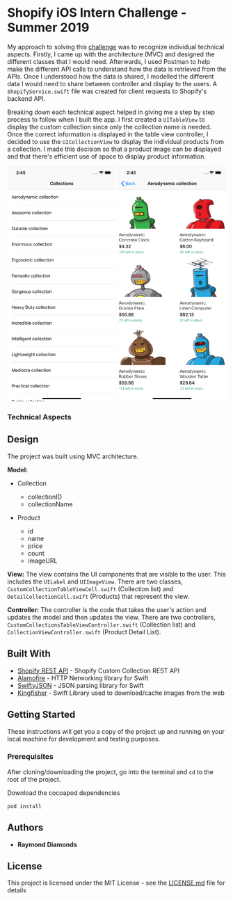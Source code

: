 # Shopify iOS Intern Challenge - Summer 2019

My approach to solving this [challenge](https://docs.google.com/document/d/1h3TFW9HhFxBVrmgd33dNrUiJx31NQFn6dpZHrbrSP-U/edit#) was to recognize individual technical aspects. Firstly, I came up with the architecture (MVC) and designed the different classes that I would need. Afterwards, I used Postman to help make the different API calls to understand how the data is retrieved from the APIs. Once I understood how the data is shared, I modelled the different data I would need to share between controller and display to the users. A ```ShopifyService.swift``` file was created for client requests to Shopify's backend API. 

Breaking down each technical aspect helped in giving me a step by step process to follow when I built the app. I first created a ```UITableView```  to display the custom collection since only the collection name is needed. Once the correct information is displayed in the table view controller, I decided to use the ```UICollectionView``` to display the individual products from a collection. I made this decision so that a product image can be displayed and that there's efficient use of space to display product information. 

<img src="collection.png" width="250">  <img src="products.png" width="250">


### Technical Aspects

## Design

The project was built using MVC architecture. 

**Model:** 
* Collection
  * collectionID
  * collectionName
  
* Product
  * id
  * name
  * price
  * count
  * imageURL
  
**View:**
The view contains the UI components that are visible to the user. This includes the ```UILabel``` and ```UIImageView```. There are two classes, ```CustomCollectionTableViewCell.swift``` (Collection list) and ```DetailCollectionCell.swift``` (Products) that represent the view. 

**Controller:**
The controller is the code that takes the user's action and updates the model and then updates the view. There are two controllers, ```CustomCollectionsTableViewController.swift``` (Collection list) and ```CollectionViewController.swift``` (Product Detail List). 

## Built With

* [Shopify REST API](https://shopicruit.myshopify.com/admin/custom_collections.json?page=1&access_token=c32313df0d0ef512ca64d5b336a0d7c6) - Shopify Custom Collection REST API
* [Alamofire](https://github.com/Alamofire/Alamofire) - HTTP Networking library for Swift
* [SwiftyJSON](https://maven.apache.org/) - JSON parsing library for Swift
* [Kingfisher](https://github.com/onevcat/Kingfisher) - Swift Library used to download/cache images from the web


## Getting Started

These instructions will get you a copy of the project up and running on your local machine for development and testing purposes.

### Prerequisites

After cloning/downloading the project, go into the terminal and ```cd``` to the root of the project. 

Download the cocoapod dependencies
```
pod install
``` 

## Authors

* **Raymond Diamonds** 

## License

This project is licensed under the MIT License - see the [LICENSE.md](LICENSE.md) file for details


